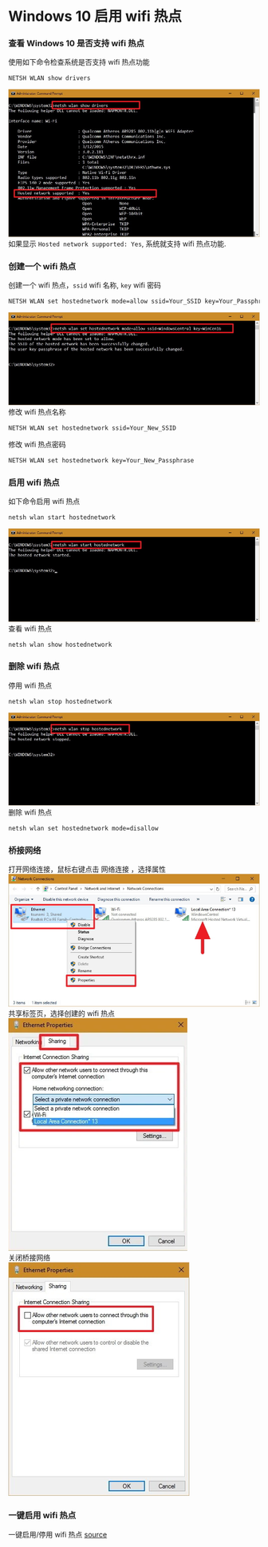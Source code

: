 # Windows 10 启用 wifi 热点               
### 查看 Windows 10 是否支持 wifi 热点                 
使用如下命令检查系统是否支持 wifi 热点功能                 
```bat
NETSH WLAN show drivers
```
![](/static/images/wiki/IMG_20200424_063300.jpg)           
如果显示 `Hosted network supported: Yes`, 系统就支持 wifi 热点功能.              
### 创建一个 wifi 热点                     
创建一个 wifi 热点，`ssid` wifi 名称, `key` wifi 密码       
```bat
NETSH WLAN set hostednetwork mode=allow ssid=Your_SSID key=Your_Passphrase
```
![](/static/images/wiki/IMG_20200424_063301.jpg)            
修改 wifi 热点名称          
```bat
NETSH WLAN set hostednetwork ssid=Your_New_SSID
```
修改 wifi 热点密码        
```bat
NETSH WLAN set hostednetwork key=Your_New_Passphrase
```
### 启用 wifi 热点         
如下命令启用 wifi 热点      
```bat
netsh wlan start hostednetwork
```
![](/static/images/wiki/IMG_20200424_063302.jpg)        
查看 wifi 热点           
```bat
netsh wlan show hostednetwork
```
### 删除 wifi 热点         
停用 wifi 热点       
```bat
netsh wlan stop hostednetwork
```
![](/static/images/wiki/IMG_20200424_063303.jpg)        
删除 wifi 热点       
```bat
netsh wlan set hostednetwork mode=disallow
```
### 桥接网络         
打开网络连接，鼠标右键点击 网络连接 ，选择属性              
![](/static/images/wiki/IMG_20200424_063305.jpg)      
共享标签页，选择创建的 wifi 热点         
![](/static/images/wiki/IMG_20200424_063306.png)      
关闭桥接网络       
![](/static/images/wiki/IMG_20200424_063307.jpg)      
### 一键启用 wifi 热点          
一键启用/停用 wifi 热点        [source](/storage/windows/scripts/wireless_hotspot.bat)            